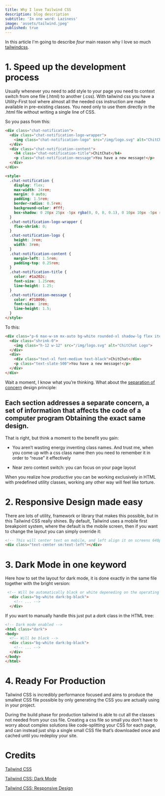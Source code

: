 ```yaml
---
title: Why I love Tailwind CSS
description: blog description
subtitle: 'In one word: Laziness'
image: 'assets/tailwind.jpeg'
published: true
---
```


In this article I'm going to describe *four* main reason why I love so much
[tailwindcss](https://tailwindcss.com).


# 1. Speed up the development process

Usually whenever you need to add style to your page you need to context 
switch from one file (.html) to another (.css). 
With tailwind css you have a Utility-First tool where almost all the needed css
instruction are made available in pre-existing classes. 
You need only to use them directly in the .html file without writing a single line of CSS.

So you pass from this:

```html  
<div class="chat-notification">
  <div class="chat-notification-logo-wrapper">
    <img class="chat-notification-logo" src="/img/logo.svg" alt="ChitChat Logo">
  </div>
  <div class="chat-notification-content">
    <h4 class="chat-notification-title">ChitChat</h4>
    <p class="chat-notification-message">You have a new message!</p>
  </div>
</div>

<style>
  .chat-notification {
    display: flex;
    max-width: 24rem;
    margin: 0 auto;
    padding: 1.5rem;
    border-radius: 0.5rem;
    background-color: #fff;
    box-shadow: 0 20px 25px -5px rgba(0, 0, 0, 0.1), 0 10px 10px -5px rgba(0, 0, 0, 0.04);
  }
  .chat-notification-logo-wrapper {
    flex-shrink: 0;
  }
  .chat-notification-logo {
    height: 3rem;
    width: 3rem;
  }
  .chat-notification-content {
    margin-left: 1.5rem;
    padding-top: 0.25rem;
  }
  .chat-notification-title {
    color: #1a202c;
    font-size: 1.25rem;
    line-height: 1.25;
  }
  .chat-notification-message {
    color: #718096;
    font-size: 1rem;
    line-height: 1.5;
  }
</style>
```  

To this:

```html
<div class="p-6 max-w-sm mx-auto bg-white rounded-xl shadow-lg flex items-center space-x-4">
  <div class="shrink-0">
    <img class="h-12 w-12" src="/img/logo.svg" alt="ChitChat Logo">
  </div>
  <div>
    <div class="text-xl font-medium text-black">ChitChat</div>
    <p class="text-slate-500">You have a new message!</p>
  </div>
</div>
```  

Wait a moment, I know what you’re thinking. What about the [separation of concern](https://en.wikipedia.org/wiki/Separation_of_concerns) design principle:


## Each section addresses a separate concern, a set of information that affects the code of a computer program Obtaining the exact same design.
That is right, but think a moment to the benefit you gain:


* You aren’t wasting energy inventing class names. And trust me, when you come up with a css class name then you need to remember it in order to “reuse” it effectively

* Near zero context switch: you can focus on your page layout

When you realize how _productive_ you can be working exclusively in HTML with predefined utility classes, working any other way will feel like torture.

# 2. Responsive Design made easy

There are lots of utility, framework or library that makes this possible, but in this Tailwind CSS really shines. By default, Tailwind uses a mobile first breakpoint system, where the default is the mobile screen, then 
if you want to change the layout you can simply override it:


```html
<!-- This will center text on mobile, and left align it on screens 640px and wider -->
<div class="text-center sm:text-left"></div>

```

# 3. Dark Mode in one keyword

Here how to set the layout for dark mode, it is done exactly in the same file together with the bright version:

```html
 <!-- Will be automatically black or white depeneding on the operating system preference -->
  <div class="bg-white dark:bg-black">
    <!-- ... -->
  </div>

```

If you want to manually handle this just put a *dark* class  in the HTML tree:

```html
<!-- Dark mode enabled -->
<html class="dark">
<body>
  <!-- Will be black -->
  <div class="bg-white dark:bg-black">
    <!-- ... -->
  </div>
</body>
</html>

```
# 4. Ready For Production

Tailwind CSS is incredibly performance focused and aims to produce the smallest CSS file possible by only generating the CSS you are actually using in your project.

During the build phase for production tailwind is able to cut all the classes not needed from your css file. Creating a css file so small you don’t have to worry about complex solutions like code-splitting your CSS for each page, and can instead just ship a single small CSS file that’s downloaded once and cached until you redeploy your site.



# Credits

[Tailwind CSS](https://tailwindcss.com)

[Tailwind CSS: Dark Mode](https://tailwindcss.com/docs/dark-mode)

[Tailwind CSS: Responsive Design](https://tailwindcss.com/docs/responsive-design)
